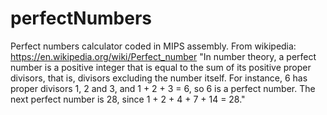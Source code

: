 # perfectNumbers
Perfect numbers calculator coded in MIPS assembly. 
From wikipedia: 
https://en.wikipedia.org/wiki/Perfect_number
"In number theory, a perfect number is a positive integer that is equal to the sum of its positive proper divisors, that is, divisors excluding the number itself. For instance, 6 has proper divisors 1, 2 and 3, and 1 + 2 + 3 = 6, so 6 is a perfect number. The next perfect number is 28, since 1 + 2 + 4 + 7 + 14 = 28."
